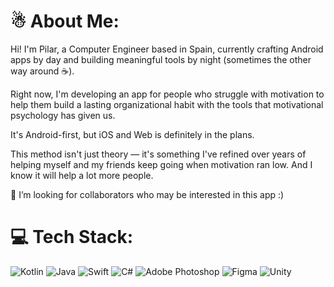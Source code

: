 # ☃︎ About Me:
Hi! I'm Pilar, a Computer Engineer based in Spain, currently crafting Android apps by day and building meaningful tools by night (sometimes the other way around ☕️).

Right now, I'm developing an app for people who struggle with motivation to help them build a lasting organizational habit with the tools that motivational psychology has given us.

It's Android-first, but iOS and Web is definitely in the plans.

This method isn't just theory — it's something I've refined over years of helping myself and my friends keep going when motivation ran low. And I know it will help a lot more people.

🚀 I’m looking for collaborators who may be interested in this app :) 

# 💻 Tech Stack:
![Kotlin](https://img.shields.io/badge/kotlin-%237F52FF.svg?style=for-the-badge&logo=kotlin&logoColor=white) ![Java](https://img.shields.io/badge/java-%23ED8B00.svg?style=for-the-badge&logo=openjdk&logoColor=white) ![Swift](https://img.shields.io/badge/swift-F54A2A?style=for-the-badge&logo=swift&logoColor=white) ![C#](https://img.shields.io/badge/c%23-%23239120.svg?style=for-the-badge&logo=csharp&logoColor=white) ![Adobe Photoshop](https://img.shields.io/badge/adobe%20photoshop-%2331A8FF.svg?style=for-the-badge&logo=adobe%20photoshop&logoColor=white) ![Figma](https://img.shields.io/badge/figma-%23F24E1E.svg?style=for-the-badge&logo=figma&logoColor=white) ![Unity](https://img.shields.io/badge/unity-%23000000.svg?style=for-the-badge&logo=unity&logoColor=white)

<!-- Proudly created with GPRM ( https://gprm.itsvg.in ) -->
